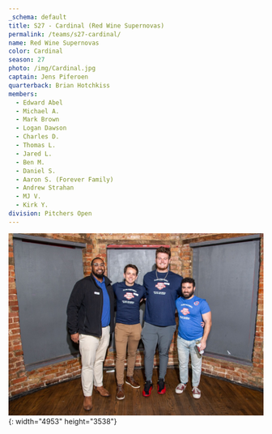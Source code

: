 ```yaml
---
_schema: default
title: S27 - Cardinal (Red Wine Supernovas)
permalink: /teams/s27-cardinal/
name: Red Wine Supernovas
color: Cardinal
season: 27
photo: /img/Cardinal.jpg
captain: Jens Piferoen
quarterback: Brian Hotchkiss
members:
  - Edward Abel
  - Michael A.
  - Mark Brown
  - Logan Dawson
  - Charles D.
  - Thomas L.
  - Jared L.
  - Ben M.
  - Daniel S.
  - Aaron S. (Forever Family)
  - Andrew Strahan
  - MJ V.
  - Kirk Y.
division: Pitchers Open
---
```

![](/img/da2-7066.jpg){: width="4953" height="3538"}